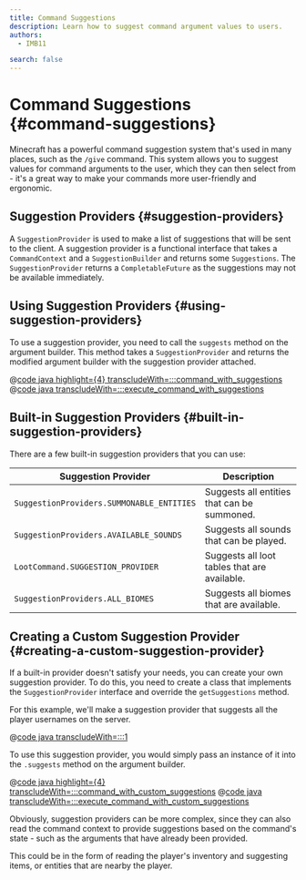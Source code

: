 ```yaml
---
title: Command Suggestions
description: Learn how to suggest command argument values to users.
authors:
  - IMB11

search: false
---
```


# Command Suggestions {#command-suggestions}

Minecraft has a powerful command suggestion system that's used in many places, such as the `/give` command. This system allows you to suggest values for command arguments to the user, which they can then select from - it's a great way to make your commands more user-friendly and ergonomic.

## Suggestion Providers {#suggestion-providers}

A `SuggestionProvider` is used to make a list of suggestions that will be sent to the client. A suggestion provider is a functional interface that takes a `CommandContext` and a `SuggestionBuilder` and returns some `Suggestions`. The `SuggestionProvider` returns a `CompletableFuture` as the suggestions may not be available immediately.

## Using Suggestion Providers {#using-suggestion-providers}

To use a suggestion provider, you need to call the `suggests` method on the argument builder. This method takes a `SuggestionProvider` and returns the modified argument builder with the suggestion provider attached.

@[code java highlight={4} transcludeWith=:::command_with_suggestions](@/reference/1.21/src/main/java/com/example/docs/command/FabricDocsReferenceCommands.java)
@[code java transcludeWith=:::execute_command_with_suggestions](@/reference/1.21/src/main/java/com/example/docs/command/FabricDocsReferenceCommands.java)

## Built-in Suggestion Providers {#built-in-suggestion-providers}

There are a few built-in suggestion providers that you can use:

| Suggestion Provider                       | Description                                  |
| ----------------------------------------- | -------------------------------------------- |
| `SuggestionProviders.SUMMONABLE_ENTITIES` | Suggests all entities that can be summoned.  |
| `SuggestionProviders.AVAILABLE_SOUNDS`    | Suggests all sounds that can be played.      |
| `LootCommand.SUGGESTION_PROVIDER`         | Suggests all loot tables that are available. |
| `SuggestionProviders.ALL_BIOMES`          | Suggests all biomes that are available.      |

## Creating a Custom Suggestion Provider {#creating-a-custom-suggestion-provider}

If a built-in provider doesn't satisfy your needs, you can create your own suggestion provider. To do this, you need to create a class that implements the `SuggestionProvider` interface and override the `getSuggestions` method.

For this example, we'll make a suggestion provider that suggests all the player usernames on the server.

@[code java transcludeWith=:::1](@/reference/1.21/src/main/java/com/example/docs/command/PlayerSuggestionProvider.java)

To use this suggestion provider, you would simply pass an instance of it into the `.suggests` method on the argument builder.

@[code java highlight={4} transcludeWith=:::command_with_custom_suggestions](@/reference/1.21/src/main/java/com/example/docs/command/FabricDocsReferenceCommands.java)
@[code java transcludeWith=:::execute_command_with_custom_suggestions](@/reference/1.21/src/main/java/com/example/docs/command/FabricDocsReferenceCommands.java)

Obviously, suggestion providers can be more complex, since they can also read the command context to provide suggestions based on the command's state - such as the arguments that have already been provided.

This could be in the form of reading the player's inventory and suggesting items, or entities that are nearby the player.
